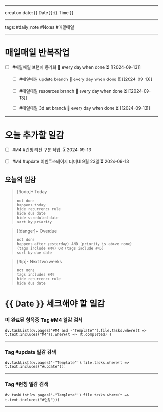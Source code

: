 
-------

creation date: {{ Date }}:{{ Time }}

--------

tags: #daily_note  #Notes #매일매일

---  
# 매일매일 반복작업 
- [ ] #매일매일 브랜치 동기화 🔁 every day when done ⏳ [[2024-09-13]] 
	- [ ] #매일매일 update branch  🔁 every day when done ⏳ [[2024-09-13]]
	- [ ] #매일매일 resources branch  🔁 every day when done ⏳ [[2024-09-13]]
	- [ ] #매일매일 3d art branch  🔁 every day when done ⏳ [[2024-09-13]]


--------


# 오늘 추가할 일감
- [ ] #M4 #런칭 리전 구분 작업. ⏳ 2024-09-13 
- [ ] #M4 #update 이벤트스테이지 더미UI 9월 23일 ⏳ 2024-09-13 


## 오늘의 일감

> [!todo]+ Today
> ```tasks
> not done
> happens today
> hide recurrence rule
> hide due date
> hide scheduled date
> sort by priority
> ```

> [!danger]+ Overdue 
> ```tasks
> not done
> happens after yesterday) AND (priority is above none)
> (tags include #M4) OR (tags include #M5)
> sort by due date
> ```

> [!tip]- Next two weeks
> ```tasks
> not done
> tags includes #M4   
> hide recurrence rule
> hide due date
> ```












# {{ Date }} 체크해야 할 일감
### 미 완료된 항목중 Tag #M4  일감 검색
```dataviewjs 
dv.taskList(dv.pages('#M4 and -"Template"').file.tasks.where(t => t.text.includes("M4")).where(t => !t.completed) )
```
-------------------

###  Tag #update  일감 검색
```dataviewjs 
dv.taskList(dv.pages('-"Template"').file.tasks.where(t => t.text.includes("#update")))
```

-------------
### Tag #런칭  일감 검색
```dataviewjs 
dv.taskList(dv.pages('-"Templete"').file.tasks.where(t => t.text.includes("#런칭"))) 
```

--------------------------------